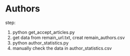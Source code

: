 # Authors
step:
1. python get_accept_articles.py
2. get data from remain_url.txt, creat remain_authors.csv
3. python author_statistics.py
4. manually check the data in author_statistics.csv
